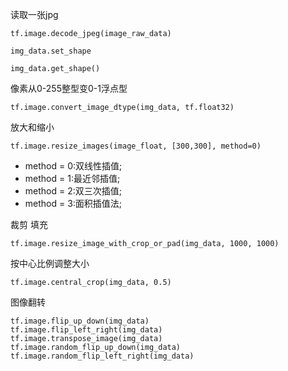 读取一张jpg

```python3
tf.image.decode_jpeg(image_raw_data)
```

```python3
img_data.set_shape
```

```python3
img_data.get_shape()
```

像素从0-255整型变0-1浮点型

```text
tf.image.convert_image_dtype(img_data, tf.float32)
```



放大和缩小

```text
tf.image.resize_images(image_float, [300,300], method=0)
```

- method = 0:双线性插值;
- method = 1:最近邻插值;
- method = 2:双三次插值;
- method = 3:面积插值法;



裁剪 填充

```python3
tf.image.resize_image_with_crop_or_pad(img_data, 1000, 1000)
```



按中心比例调整大小

```text
tf.image.central_crop(img_data, 0.5)
```



图像翻转

```text
tf.image.flip_up_down(img_data)
tf.image.flip_left_right(img_data)
tf.image.transpose_image(img_data)
tf.image.random_flip_up_down(img_data)
tf.image.random_flip_left_right(img_data)
```